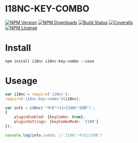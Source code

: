 I18NC-KEY-COMBO
==================


[![NPM Version][npm-image]][npm-url]
[![NPM Downloads][downloads-image]][npm-url]
[![Build Status][travis-image]][travis-url]
[![Coveralls][coveralls-image]][coveralls-url]
[![NPM License][license-image]][npm-url]

# Install

```
npm install i18nc i18nc-key-combo --save
```

# Useage

```javascript
var i18nc = require('i18nc');
require('i18nc-key-combo')(i18nc);

var info = i18nc('"中文"+11+I18N("词典")',
{
	pluginEnabled: {keyCombo: true},
	pluginSettings: {keyComboMode: 'I18N'}
});

console.log(info.code);	// I18N('中文11词典')
```


[npm-image]: http://img.shields.io/npm/v/i18nc-key-combo.svg
[downloads-image]: http://img.shields.io/npm/dm/i18nc-key-combo.svg
[npm-url]: https://www.npmjs.org/package/i18nc-key-combo
[travis-image]: http://img.shields.io/travis/Bacra/node-i18nc-key-combo/master.svg?label=linux
[travis-url]: https://travis-ci.org/Bacra/node-i18nc-key-combo
[coveralls-image]: https://img.shields.io/coveralls/Bacra/node-i18nc-key-combo.svg
[coveralls-url]: https://coveralls.io/github/Bacra/node-i18nc-key-combo
[license-image]: http://img.shields.io/npm/l/i18nc-key-combo.svg
